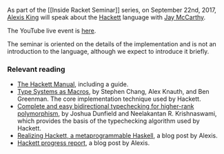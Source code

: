 As part of the [[Inside Racket Seminar]] series, on September 22nd, 2017, [Alexis King](https://lexi-lambda.github.io) will speak about the [Hackett](https://github.com/lexi-lambda/hackett) language with [Jay McCarthy](http://jeapostrophe.github.io).

The YouTube live event is [here](https://www.youtube.com/watch?v=3xFWcNarb3Q).

The seminar is oriented on the details of the implementation and is not an introduction to the language, although we expect to introduce it briefly.

### Relevant reading

* [The Hackett Manual](http://docs.racket-lang.org/hackett/index.html), including a guide.
* [Type Systems as Macros](http://www.ccs.neu.edu/home/stchang/pubs/ckg-popl2017.pdf), by 
Stephen Chang, Alex Knauth, and Ben Greenman. The core implementation technique used by Hackett.
* [Complete and easy bidirectional typechecking for higher-rank polymorphism](http://www.cs.cmu.edu/~joshuad/papers/bidir/), by Joshua Dunfield and Neelakantan R. Krishnaswami, which provides the basis of the typechecking algorithm used by Hackett.
* [Realizing Hackett, a metaprogrammable Haskell](https://lexi-lambda.github.io/blog/2017/05/27/realizing-hackett-a-metaprogrammable-haskell/), a blog post by Alexis.
* [Hackett progress report](https://lexi-lambda.github.io/blog/2017/08/28/hackett-progress-report-documentation-quality-of-life-and-snake/), a blog post by Alexis.